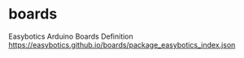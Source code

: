 # boards
Easybotics Arduino Boards Definition
https://easybotics.github.io/boards/package_easybotics_index.json

